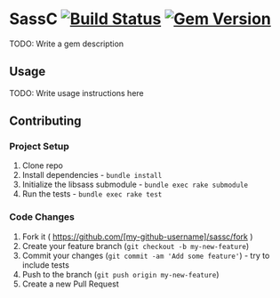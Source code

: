 # SassC [![Build Status](https://travis-ci.org/bolandrm/sassc.svg?branch=master)](https://travis-ci.org/bolandrm/sassc) [![Gem Version](https://badge.fury.io/rb/sassc.svg)](http://badge.fury.io/rb/sassc)

TODO: Write a gem description

## Usage

TODO: Write usage instructions here

## Contributing

### Project Setup

1. Clone repo
2. Install dependencies - `bundle install`
3. Initialize the libsass submodule - `bundle exec rake submodule`
4. Run the tests - `bundle exec rake test`

### Code Changes

1. Fork it ( https://github.com/[my-github-username]/sassc/fork )
2. Create your feature branch (`git checkout -b my-new-feature`)
3. Commit your changes (`git commit -am 'Add some feature'`) - try to include tests
4. Push to the branch (`git push origin my-new-feature`)
5. Create a new Pull Request
